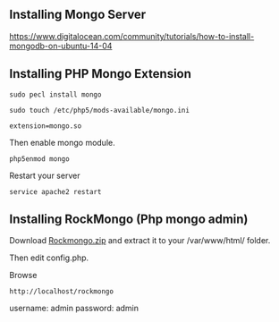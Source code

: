 
## Installing Mongo Server

https://www.digitalocean.com/community/tutorials/how-to-install-mongodb-on-ubuntu-14-04

## Installing PHP Mongo Extension

```
sudo pecl install mongo
```

```
sudo touch /etc/php5/mods-available/mongo.ini
```

```
extension=mongo.so
```

Then enable mongo module.

```
php5enmod mongo
```

Restart your server

```
service apache2 restart
```

## Installing RockMongo (Php mongo admin)

Download <a href="http://obullo.com/utils/rockmongo.zip">Rockmongo.zip</a> and extract it to your /var/www/html/ folder.

Then edit config.php.

Browse

```
http://localhost/rockmongo
```

username: admin
password: admin

